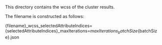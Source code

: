 This directory contains the wcss of the cluster results.

The filename is constructed as follows:

{filename}_wcss_selectedAttributeIndices={selectedAttributeIndices}_maxIterations=${maxIterations}_batchSize${batchSize}.json